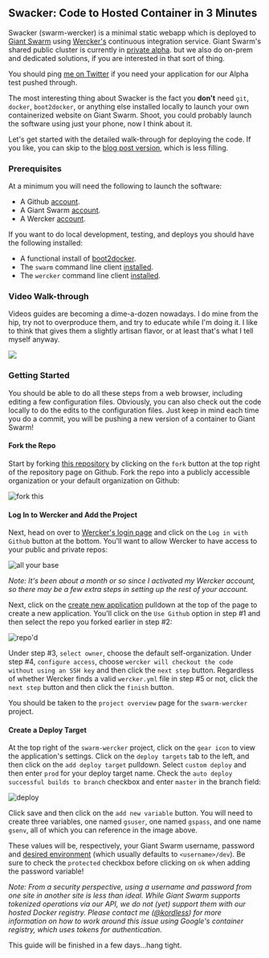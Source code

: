 ## Swacker: Code to Hosted Container in 3 Minutes
Swacker (swarm-wercker) is a minimal static webapp which is deployed to [Giant Swarm](https://giantswarm.io) using [Wercker's](https://wercker.com) continuous integration service. Giant Swarm's shared public cluster is currently in [private alpha](https://giantswarm.io/request-invite/). but we also do on-prem and dedicated solutions, if you are interested in that sort of thing.

You should ping [me on Twitter](https://twitter.com/kordless) if you need your application for our Alpha test pushed through.

The most interesting thing about Swacker is the fact you **don't** need `git`, `docker`, `boot2docker`, or anything else installed locally to launch your own containerized website on Giant Swarm. Shoot, you could probably launch the software using just your phone, now I think about it.

Let's get started with the detailed walk-through for deploying the code. If you like, you can skip to the [blog post version](http://giantswarm.io/code-to-hosted-container-no-docker-required/), which is less filling.

### Prerequisites
At a minimum you will need the following to launch the software:

* A Github [account](https://github.com).
* A Giant Swarm [account](https://giantswarm.io).
* A Wercker [account](https://wercker.com).

If you want to do local development, testing, and deploys you should have the following installed:

* A functional install of [boot2docker](https://github.com/kordless/boot2docker-ing).
* The `swarm` command line client [installed](http://docs.giantswarm.io/reference/installation/).
* The `wercker` command line client [installed](http://devcenter.wercker.com/docs/using-the-cli/installing.html).

### Video Walk-through
Videos guides are becoming a dime-a-dozen nowadays. I do mine from the hip, try not to overproduce them, and try to educate while I'm doing it. I like to think that gives them a slightly artisan flavor, or at least that's what I tell myself anyway.

[![](https://raw.githubusercontent.com/kordless/swarm-wercker/master/static/video.png)](https://vimeo.com/120735541)

### Getting Started
You should be able to do all these steps from a web browser, including editing a few configuration files. Obviously, you can also check out the code locally to do the edits to the configuration files. Just keep in mind each time you do a commit, you will be pushing a new version of a container to Giant Swarm!

#### Fork the Repo
Start by forking [this repository](https://github.com/giantswarm/swarm-wercker) by clicking on the `fork` button at the top right of the repository page on Github. Fork the repo into a publicly accessible organization or your default organization on Github:

![fork this](https://raw.githubusercontent.com/giantswarm/swarm-wercker/master/static/fork.png)

#### Log In to Wercker and Add the Project
Next, head on over to [Wercker's login page](https://app.wercker.com/sessions/new) and click on the `Log in with Github` button at the bottom. You'll want to allow Wercker to have access to your public and private repos:

![all your base](https://raw.githubusercontent.com/giantswarm/swarm-wercker/master/static/wercker.png)

*Note: It's been about a month or so since I activated my Wercker account, so there may be a few extra steps in setting up the rest of your account.*

Next, click on the [create new application](https://app.wercker.com/#applications/create) pulldown at the top of the page to create a new application. You'll click on the `Use Github` option in step #1 and then select the repo you forked earlier in step #2:

![repo'd](https://raw.githubusercontent.com/giantswarm/swarm-wercker/master/static/repo.png)

Under step #3, `select owner`, choose the default self-organization. Under step #4, `configure access`, choose `wercker will checkout the code without using an SSH key` and then click the `next step` button. Regardless of whether Wercker finds a valid `wercker.yml` file in step #5 or not, click the `next step` button and then click the `finish` button.

You should be taken to the `project overview` page for the `swarm-wercker` project.

#### Create a Deploy Target
At the top right of the `swarm-wercker` project, click on the `gear icon` to view the application's settings. Click on the `deploy targets` tab to the left, and then click on the `add deploy target` pulldown. Select `custom deploy` and then enter `prod` for your deploy target name. Check the `auto deploy successful builds to branch` checkbox and enter `master` in the branch field:

![deploy](https://raw.githubusercontent.com/giantswarm/swarm-wercker/master/static/deploy.png)

Click save and then click on the `add new variable` button. You will need to create three variables, one named `gsuser`, one named `gspass`, and one name `gsenv`, all of which you can reference in the image above.

These values will be, respectively, your Giant Swarm username, password and [desired environment](https://docs.giantswarm.io/reference/cli/env/) (which usually defaults to `<username>/dev`). Be sure to check the `protected` checkbox before clicking on `ok` when adding the password variable!

*Note: From a security perspective, using a username and password from one site in another site is less than ideal. While Giant Swarm supports tokenized operations via our API, we do not (yet) support them with our hosted Docker registry. Please contact me ([@kordless](https://twitter.com/kordless)) for more information on how to work around this issue using Google's container registry, which uses tokens for authentication.*

This guide will be finished in a few days...hang tight.




